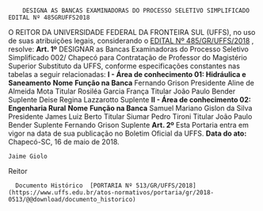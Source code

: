         DESIGNA AS BANCAS EXAMINADORAS DO PROCESSO SELETIVO SIMPLIFICADO EDITAL Nº 485GRUFFS2018  

 O REITOR DA UNIVERSIDADE FEDERAL DA FRONTEIRA SUL (UFFS), no uso de suas atribuições legais, considerando o [EDITAL Nº 485/GR/UFFS/2018](https://www.uffs.edu.br/atos-normativos/edital/gr/2018-0485)  , resolve:   **Art. 1º** DESIGNAR as Bancas Examinadoras do Processo Seletivo Simplificado 002/ Chapecó para Contratação de Professor do Magistério Superior Substituto da UFFS, conforme especificações constantes nas tabelas a seguir relacionadas: **I - Área de conhecimento 01: Hidráulica e Saneamento**      **Nome**    **Função na Banca**      Fernando Grison   Presidente     Aline de Almeida Mota   Titular     Rosiléa Garcia França   Titular     João Paulo Bender   Suplente     Deise Regina Lazzarotto   Suplente       **II - Área de conhecimento 02: Engenharia Rural**      **Nome**    **Função na Banca**      Samuel Mariano Gislon da Silva   Presidente     James Luiz Berto   Titular     Siumar Pedro Tironi   Titular     João Paulo Bender   Suplente     Fernando Grison   Suplente       **Art. 2º** Esta Portaria entra em vigor na data de sua publicação no Boletim Oficial da UFFS.      **Data do ato:** Chapecó-SC, 16 de maio de 2018.   
 

    Jaime Giolo   
 Reitor 

      Documento Histórico  [PORTARIA Nº 513/GR/UFFS/2018](https://www.uffs.edu.br/atos-normativos/portaria/gr/2018-0513/@@download/documento_historico)     
      